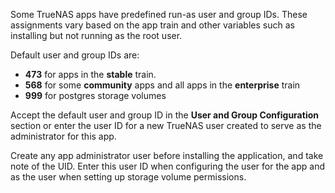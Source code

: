 &NewLine;

Some TrueNAS apps have predefined run-as user and group IDs. These assignments vary based on the app train and other variables such as installing but not running as the root user.

Default user and group IDs are:
* **473** for apps in the **stable** train.
* **568** for some **community** apps and all apps in the **enterprise** train
* **999** for postgres storage volumes

Accept the default user and group ID in the **User and Group Configuration** section or enter the user ID for a new TrueNAS user created to serve as the administrator for this app.

Create any app administrator user before installing the application, and take note of the UID.
Enter this user ID when configuring the user for the app and as the user when setting up storage volume permissions.